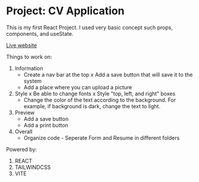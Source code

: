 # Project: CV Application

This is my first React Project.  I used very basic concept such props, components, and useState.

[Live website](https://loquacious-paprenjak-b23565.netlify.app/)

Things to work on:
1. Information
    - Create a nav bar at the top
    x Add a save button that will save it to the system
    - Add a place where you can upload a picture
2. Style 
    x Be able to change fonts
    x Style "top, left, and right" boxes
    - Change the color of the text according to the background.  For example, if background is dark, change the text to light.
3. Preview
    - Add a save button
    - Add a print button
4. Overall
    - Organize code - Seperate Form and Resume in different folders
    
Powered by: 
1. REACT
2. TAILWINDCSS
3. VITE
